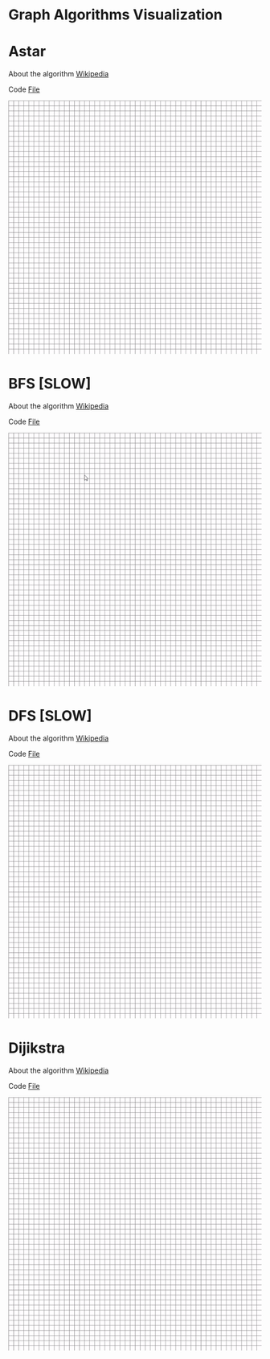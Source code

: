 # Graph Algorithms Visualization

# Astar

About the algorithm  [Wikipedia](https://en.wikipedia.org/wiki/A*_search_algorithm)

Code  [File](https://github.com/fantasy-08/Algo-Visualization-/blob/master/graph/A_Star%20Algorithm.py)

![](../Visual/Astar.gif)

# BFS [SLOW]

About the algorithm  [Wikipedia](https://en.wikipedia.org/wiki/Breadth-first_search)

Code  [File](https://github.com/fantasy-08/Algo-Visualization-/blob/master/graph/BFS.py)

![](../Visual/BFS.gif)

# DFS [SLOW]

About the algorithm  [Wikipedia](https://en.wikipedia.org/wiki/Depth-first_search)

Code  [File](https://github.com/fantasy-08/Algo-Visualization-/blob/master/graph/DFS.py)

![](../Visual/DFS.gif)

# Dijikstra

About the algorithm  [Wikipedia](https://en.wikipedia.org/wiki/Depth-first_search)

Code  [File](https://github.com/fantasy-08/Algo-Visualization-/blob/master/graph/Dijikstra.py)

![](../Visual/Dijikstra.gif)

